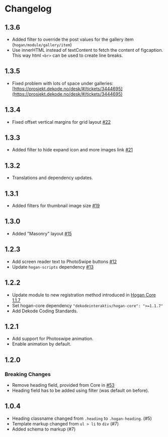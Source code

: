 # Changelog

## 1.3.6
- Added filter to override the post values for the gallery item (`hogan/module/gallery/item`)
- Use innerHTML instead of textContent to fetch the content of figcaption. This way html `<br>` can be used to create line breaks.

## 1.3.5
- Fixed problem with lots of space under galleries: [https://prosjekt.dekode.no/desk/#/tickets/3444695](https://prosjekt.dekode.no/desk/#/tickets/3444695)

## 1.3.4
- Fixed offset vertical margins for grid layout  [#22](https://github.com/DekodeInteraktiv/hogan-gallery/pull/22)

## 1.3.3
- Added filter to hide expand icon and more images link [#21](https://github.com/DekodeInteraktiv/hogan-gallery/pull/21)

## 1.3.2
- Translations and dependency updates.

## 1.3.1
- Added filters for thumbnail image size [#19](https://github.com/DekodeInteraktiv/hogan-gallery/pull/19)

## 1.3.0
- Added "Masonry" layout [#15](https://github.com/DekodeInteraktiv/hogan-gallery/pull/15)

## 1.2.3
- Add screen reader text to PhotoSwipe buttons [#12](https://github.com/DekodeInteraktiv/hogan-gallery/pull/12)
- Update `hogan-scripts` dependency [#13](https://github.com/DekodeInteraktiv/hogan-gallery/pull/12)

## 1.2.2
- Update module to new registration method introduced in [Hogan Core 1.1.7](https://github.com/DekodeInteraktiv/hogan-core/releases/tag/1.1.7)
- Set hogan-core dependency `"dekodeinteraktiv/hogan-core": ">=1.1.7"`
- Add Dekode Coding Standards.

## 1.2.1
- Add support for Photoswipe animation.
- Enable animation by default.

## 1.2.0
### Breaking Changes
- Remove heading field, provided from Core in [#53](https://github.com/DekodeInteraktiv/hogan-core/pull/53)
- Heading field has to be added using filter (was default on before).

## 1.0.4
- Heading classname changed from `.heading` to `.hogan-heading`. (#5)
- Template markup changed from `ul > li` to `div` (#7)
- Added schema to markup (#7)

